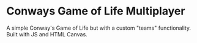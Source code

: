 # Conways Game of Life Multiplayer

A simple Conway's Game of Life but with a custom "teams" functionality. Built with JS and HTML Canvas.
